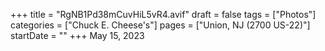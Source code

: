 +++
title = "RgNB1Pd38mCuvHiL5vR4.avif"
draft = false
tags = ["Photos"]
categories = ["Chuck E. Cheese's"]
pages = ["Union, NJ (2700 US-22)"]
startDate = ""
+++
May 15, 2023
